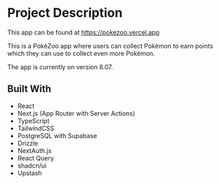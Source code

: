 # Project Description

This app can be found at https://pokezoo.vercel.app

This is a PokéZoo app where users can collect Pokémon to earn points which they can use to collect even more Pokémon.

The app is currently on version 8.07.

## Built With

- React
- Next.js (App Router with Server Actions)
- TypeScript
- TailwindCSS
- PostgreSQL with Supabase
- Drizzle
- NextAuth.js
- React Query
- shadcn/ui
- Upstash
